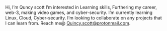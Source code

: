 Hi, I’m Quncy scott
 I’m interested in Learning skills, Furthering my career, web-3, making video games, and cyber-security. 
 I’m currently learning Linux, Cloud, Cyber-security. 
 I’m looking to collaborate on any projects that I can learn from.
 Reach me@ Quincy.scott@protonmail.com.

<!---
Quincyscott/Quincyscott is a ✨ special ✨ repository because its `README.md` (this file) appears on your GitHub profile.
You can click the Preview link to take a look at your changes.
--->
